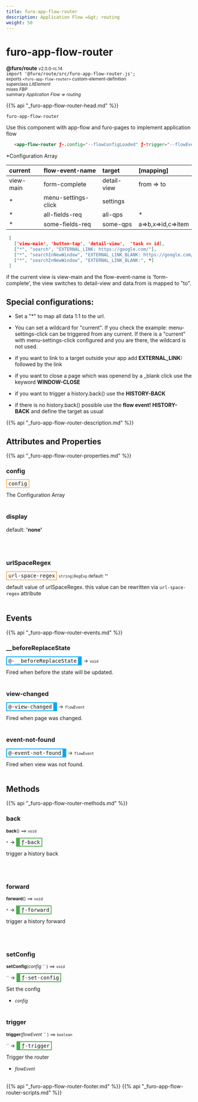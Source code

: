 ```yaml
---
title: furo-app-flow-router
description: Application Flow =&gt; routing
weight: 50
---
```


# furo-app-flow-router
**@furo/route** <small>v2.0.0-rc.14</small>
<br>`import '@furo/route/src/furo-app-flow-router.js';`<small>
<br>exports `<furo-app-flow-router>` custom-element-definition
<br>superclass *LitElement*
<br> mixes *FBP*</small>
<br><small>summary *Application Flow =&gt; routing*</small>

{{% api "_furo-app-flow-router-head.md" %}}

`furo-app-flow-router`

Use this component with app-flow and furo-pages to implement application flow


```html
   <app-flow-router ƒ-.config="--flowConfigLoaded" ƒ-trigger="--flowEvent" ƒ-back="--wire" ƒ-forward="--wire"></app-flow-router>
```

 *Configuration Array

| current   | flow-event-name      | target      | [mapping]          |
|:----------|:---------------------|:------------|:-------------------|
| view-main | form-complete        | detail-view | from => to         |
| *         | menu-settings-click  | settings    |                    |
| *         | all-fields-req       | all-qps     |        *           |
| *         | some-fields-req      | some-qps    | a=>b,x=>id,c=>item |


```json
 [
   ['view-main', 'button-tap', 'detail-view',  'task => id],
   ["*", "search", "EXTERNAL_LINK: https://google.com/"],
   ["*", "searchInNewWindow", "EXTERNAL_LINK_BLANK: https://google.com/"]
   ["*", "searchInNewWindow", "EXTERNAL_LINK_BLANK:", *]
 ]
 ```


 if the current view is view-main and the flow-event-name is 'form-complete', the view switches to detail-view and data.from is mapped to "to".

 ## Special configurations:

 - Set a "*" to map all data 1:1 to the url.

 - You can set a wildcard for "current". If you check the example: menu-settings-click can be triggered from any current. If there is a "current" with menu-settings-click configured and you are there, the wildcard is not used.
 - if you want to link to a target outside your app add **EXTERNAL_LINK:** followed by the link
 - if you want to close a page which was openend by a _blank click use the keyword **WINDOW-CLOSE**
 - if you want to trigger a history.back() use the **HISTORY-BACK**
 - if there is no history.back() possible use the **flow event!** **HISTORY-BACK** and define the target as usual

{{% api "_furo-app-flow-router-description.md" %}}


## Attributes and Properties
{{% api "_furo-app-flow-router-properties.md" %}}







### **config**

<span  style="border-width:2px; border-style: solid;border-color:  rgb(255, 182, 91);font-family:monospace; padding:2px 4px;">config</span>
</small>

The Configuration Array
<br><br>

### **display**
default: **&#39;none&#39;**</small>


<br><br>

### **urlSpaceRegex**

<span  style="border-width:2px; border-style: solid;border-color:  rgb(255, 182, 91);font-family:monospace; padding:2px 4px;">url-space-regex</span>
<small>`string|RegExp` default: **&#39;&#39;**</small>

default value of urlSpaceRegex. this value can be rewritten via `url-space-regex` attribute
<br><br>
## Events
{{% api "_furo-app-flow-router-events.md" %}}

### **__beforeReplaceState**
<span  style="border-width:2px 10px 2px 2px; border-style: solid;border-color:  rgb(2, 168, 244);font-family:monospace; padding:2px 4px;">@-__beforeReplaceState</span>
→ <small>`void`</small>

 Fired when before the state will be updated.
<br><br>
### **view-changed**
<span  style="border-width:2px 10px 2px 2px; border-style: solid;border-color:  rgb(2, 168, 244);font-family:monospace; padding:2px 4px;">@-view-changed</span>
→ <small>`flowEvent`</small>

 Fired when page was changed.
<br><br>
### **event-not-found**
<span  style="border-width:2px 10px 2px 2px; border-style: solid;border-color:  rgb(2, 168, 244);font-family:monospace; padding:2px 4px;">@-event-not-found</span>
→ <small>`flowEvent`</small>

 Fired when view was not found.
<br><br>

## Methods
{{% api "_furo-app-flow-router-methods.md" %}}


### **back**
<small>**back**() ⟹ `void`</small>

<small>`*`</small> →
<span  style="border-width:2px 2px 2px 10px; border-style: solid;border-color:  rgb(76, 175, 80);font-family:monospace; padding:2px 4px;">ƒ-back</span>

trigger a history back

<br><br>

### **forward**
<small>**forward**() ⟹ `void`</small>

<small>`*`</small> →
<span  style="border-width:2px 2px 2px 10px; border-style: solid;border-color:  rgb(76, 175, 80);font-family:monospace; padding:2px 4px;">ƒ-forward</span>

trigger a history forward

<br><br>

### **setConfig**
<small>**setConfig**(*config* `` ) ⟹ `void`</small>

<small>`` </small> →
<span  style="border-width:2px 2px 2px 10px; border-style: solid;border-color:  rgb(76, 175, 80);font-family:monospace; padding:2px 4px;">ƒ-set-config</span>

Set the config

- <small>*config* </small>
<br><br>

### **trigger**
<small>**trigger**(*flowEvent* `` ) ⟹ `boolean`</small>

<small>`` </small> →
<span  style="border-width:2px 2px 2px 10px; border-style: solid;border-color:  rgb(76, 175, 80);font-family:monospace; padding:2px 4px;">ƒ-trigger</span>

Trigger the router

- <small>*flowEvent* </small>
<br><br>







{{% api "_furo-app-flow-router-footer.md" %}}
{{% api "_furo-app-flow-router-scripts.md" %}}
